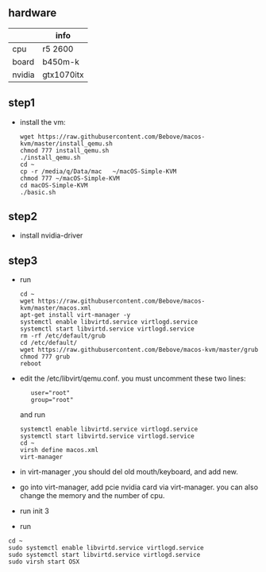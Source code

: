 ## hardware

|      |  info                                              |
| -------- | ----------------------------------------------------- |
| cpu | r5 2600                 |
| board | b450m-k            |
| nvidia | gtx1070itx          |

## 
## step1

* install the vm:
    ```text
    wget https://raw.githubusercontent.com/Bebove/macos-kvm/master/install_qemu.sh
    chmod 777 install_qemu.sh
    ./install_qemu.sh
    cd ~
    cp -r /media/q/Data/mac   ~/macOS-Simple-KVM
    chmod 777 ~/macOS-Simple-KVM
    cd macOS-Simple-KVM
    ./basic.sh
     ```
## 
## step2
* install nvidia-driver

## 
## step3
* run
  ```text
  cd ~
  wget https://raw.githubusercontent.com/Bebove/macos-kvm/master/macos.xml
  apt-get install virt-manager -y
  systemctl enable libvirtd.service virtlogd.service
  systemctl start libvirtd.service virtlogd.service
  rm -rf /etc/default/grub
  cd /etc/default/
  wget https://raw.githubusercontent.com/Bebove/macos-kvm/master/grub
  chmod 777 grub
  reboot
  ```
* edit the /etc/libvirt/qemu.conf. you must uncomment these two lines:
   ```text
      user="root"
      group="root"
   ```
   and run 
   ```text
   systemctl enable libvirtd.service virtlogd.service
   systemctl start libvirtd.service virtlogd.service
   cd ~
   virsh define macos.xml
   virt-manager
   ```


* in virt-manager ,you should del old mouth/keyboard, and add new.
* go into virt-manager, add pcie nvidia card via virt-manager. you can also change the memory and the number of cpu.
* run init 3
* run 
```
cd ~
sudo systemctl enable libvirtd.service virtlogd.service
sudo systemctl start libvirtd.service virtlogd.service
sudo virsh start OSX
```

